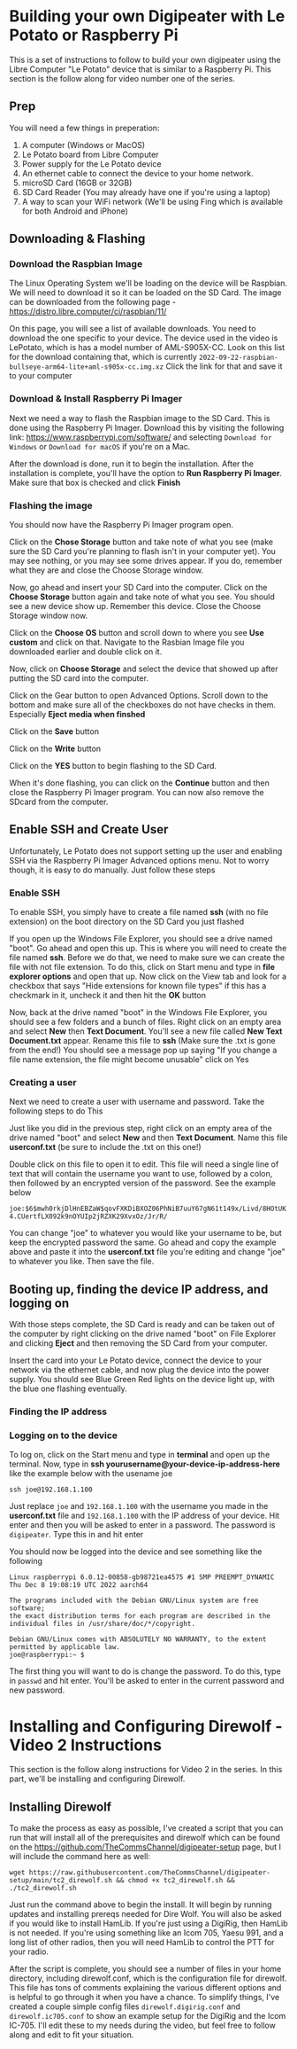 # Building your own Digipeater with Le Potato or Raspberry Pi
This is a set of instructions to follow to build your own digipeater using the Libre Computer "Le Potato" device that is similar to a Raspberry Pi. This section is the follow along for video number one of the series.

## Prep
You will need a few things in preperation:
1. A computer (Windows or MacOS)
2. Le Potato board from Libre Computer
3. Power supply for the Le Potato device
4. An ethernet cable to connect the device to your home network. 
5. microSD Card (16GB or 32GB)
6. SD Card Reader (You may already have one if you're using a laptop)
7. A way to scan your WiFi network (We'll be using Fing which is available for both Android and iPhone)


## Downloading & Flashing

### Download the Raspbian Image
The Linux Operating System we'll be loading on the device will be Raspbian. We will need to download it so it can be loaded on the SD Card. The image can be downloaded from the following page - https://distro.libre.computer/ci/raspbian/11/

On this page, you will see a list of available downloads. You need to download the one specific to your device. The device used in the video is LePotato, which is has a model number of AML-S905X-CC. Look on this list for the download containing that, which is currently `2022-09-22-raspbian-bullseye-arm64-lite+aml-s905x-cc.img.xz` Click the link for that and save it to your computer


### Download & Install Raspberry Pi Imager
Next we need a way to flash the Raspbian image to the SD Card. This is done using the Raspberry Pi Imager. Download this by visiting the following link: https://www.raspberrypi.com/software/ and selecting `Download for Windows` or `Download for macOS` if you're on a Mac. 

After the download is done, run it to begin the installation. After the installation is complete, you'll have the option to **Run Raspberry Pi Imager**. Make sure that box is checked and click **Finish**


### Flashing the image
You should now have the Raspberry Pi Imager program open. 

Click on the **Chose Storage** button and take note of what you see (make sure the SD Card you're planning to flash isn't in your computer yet). You may see nothing, or you may see some drives appear. If you do, remember what they are and close the Choose Storage window.

Now, go ahead and insert your SD Card into the computer. Click on the **Choose Storage** button again and take note of what you see. You should see a new device show up. Remember this device. Close the Choose Storage window now.

Click on the **Choose OS** button and scroll down to where you see **Use custom** and click on that. Navigate to the Rasbian Image file you downloaded earlier and double click on it.

Now, click on **Choose Storage** and select the device that showed up after putting the SD card into the computer.

Click on the Gear button to open Advanced Options. Scroll down to the bottom and make sure all of the checkboxes do not have checks in them. Especially **Eject media when finshed**

Click on the **Save** button

Click on the **Write** button

Click on the **YES** button to begin flashing to the SD Card.

When it's done flashing, you can click on the **Continue** button and then close the Raspberry Pi Imager program. You can now also remove the SDcard from the computer.


## Enable SSH and Create User

Unfortunately, Le Potato does not support setting up the user and enabling SSH via the Raspberry Pi Imager Advanced options menu. Not to worry though, it is easy to do manually. Just follow these steps

### Enable SSH
To enable SSH, you simply have to create a file named **ssh** (with no file extension) on the boot directory on the SD Card you just flashed

If you open up the Windows File Explorer, you should see a drive named "boot". Go ahead and open this up. This is where you will need to create the file named **ssh**. Before we do that, we need to make sure we can create the file with not file extension. To do this, click on Start menu and type in **file explorer options** and open that up. Now click on the View tab and look for a checkbox that says "Hide extensions for known file types" if this has a checkmark in it, uncheck it and then hit the **OK** button

Now, back at the drive named "boot" in the Windows File Explorer, you should see a few folders and a bunch of files. Right click on an empty area and select **New** then **Text Document**. You'll see a new file called **New Text Document.txt** appear. Rename this file to **ssh** (Make sure the .txt is gone from the end!) You should see a message pop up saying "If you change a file name extension, the file might become unusable" click on Yes


### Creating a user
Next we need to create a user with username and password. Take the following steps to do This

Just like you did in the previous step, right click on an empty area of the drive named "boot" and select **New** and then **Text Document**. Name this file **userconf.txt** (be sure to include the .txt on this one!)

Double click on this file to open it to edit. This file will need a single line of text that will contain the username you want to use, followed by a colon, then followed by an encrypted version of the password. See the example below

`joe:$6$mwh0rkjDlHnEBZaW$qovFXKDiBXOZ06PhNiB7uuY67gN61t149x/Livd/8HOtUK4.CUertfLX092k9nOYUIp2jRZXK29XvxOz/Jr/R/`

You can change "joe" to whatever you would like your username to be, but keep the encrypted password the same. Go ahead and copy the example above and paste it into the **userconf.txt** file you're editing and change "joe" to whatever you like. Then save the file.


## Booting up, finding the device IP address, and logging on
With those steps complete, the SD Card is ready and can be taken out of the computer by right clicking on the drive named "boot" on File Explorer and clicking **Eject** and then removing the SD Card from your computer.

Insert the card into your Le Potato device, connect the device to your network via the ethernet cable, and now plug the device into the power supply. You should see Blue Green Red lights on the device light up, with the blue one flashing eventually.

### Finding the IP address


### Logging on to the device
To log on, click on the Start menu and type in **terminal** and open up the terminal. Now, type in **ssh yourusername@your-device-ip-address-here** like the example below with the usename joe

`ssh joe@192.168.1.100`

Just replace `joe` and `192.168.1.100` with the username you made in the **userconf.txt** file and `192.168.1.100` with the IP address of your device. Hit enter and then you will be asked to enter in a password. The password is `digipeater`. Type this in and hit enter

You should now be logged into the device and see something like the following

```
Linux raspberrypi 6.0.12-00858-gb98721ea4575 #1 SMP PREEMPT_DYNAMIC Thu Dec 8 19:08:19 UTC 2022 aarch64

The programs included with the Debian GNU/Linux system are free software;
the exact distribution terms for each program are described in the
individual files in /usr/share/doc/*/copyright.

Debian GNU/Linux comes with ABSOLUTELY NO WARRANTY, to the extent
permitted by applicable law.
joe@raspberrypi:~ $
```

The first thing you will want to do is change the password. To do this, type in `passwd` and hit enter. You'll be asked to enter in the current password and new password.

# Installing and Configuring Direwolf - Video 2 Instructions
This section is the follow along instructions for Video 2 in the series. In this part, we'll be installing and configuring Direwolf.

## Installing Direwolf

To make the process as easy as possible, I've created a script that you can run that will install all of the prerequisites and direwolf which can be found on the https://github.com/TheCommsChannel/digipeater-setup page, but I will include the command here as well:

```
wget https://raw.githubusercontent.com/TheCommsChannel/digipeater-setup/main/tc2_direwolf.sh && chmod +x tc2_direwolf.sh && ./tc2_direwolf.sh
```

Just run the command above to begin the install. It will begin by running updates and installing prereqs needed for Dire Wolf. You will also be asked if you would like to install HamLib. If you're just using a DigiRig, then HamLib is not needed. If you're using something like an Icom 705, Yaesu 991, and a long list of other radios, then you will need HamLib to control the PTT for your radio.

After the script is complete, you should see a number of files in your home directory, including direwolf.conf, which is the configuration file for direwolf. This file has tons of comments explaining the various different options and is helpful to go through it when you have a chance. To simplify things, I've created a couple simple config files `direwolf.digirig.conf` and `direwolf.ic705.conf` to show an example setup for the DigiRig and the Icom IC-705. I'll edit these to my needs during the video, but feel free to follow along and edit to fit your situation.

